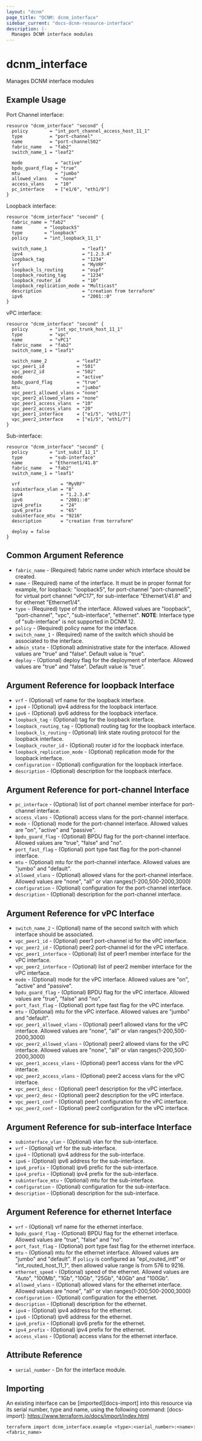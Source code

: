 ```yaml
---
layout: "dcnm"
page_title: "DCNM: dcnm_interface"
sidebar_current: "docs-dcnm-resource-interface"
description: |-
  Manages DCNM interface modules
---
```


# dcnm_interface #
Manages DCNM interface modules

## Example Usage ##

Port Channel interface:

```hcl
resource "dcnm_interface" "second" {
  policy        = "int_port_channel_access_host_11_1"
  type          = "port-channel"
  name          = "port-channel502"
  fabric_name   = "fab2"
  switch_name_1 = "leaf2"

  mode            = "active"
  bpdu_guard_flag = "true"
  mtu             = "jumbo"
  allowed_vlans   = "none"
  access_vlans    = "10"
  pc_interface    = ["e1/6", "eth1/9"]
}
```

Loopback interface:

```hcl
resource "dcnm_interface" "second" {
  fabric_name = "fab2"
  name        = "loopback5"
  type        = "loopback"
  policy      = "int_loopback_11_1"

  switch_name_1             = "leaf1"
  ipv4                      = "1.2.3.4"
  loopback_tag              = "1234"
  vrf                       = "MyVRF"
  loopback_ls_routing       = "ospf"
  loopback_routing_tag      = "1234"
  loopback_router_id        = "10"
  loopback_replication_mode = "Multicast"
  description               = "creation from terraform"
  ipv6                      = "2001::0"
}
```

vPC interface:

```hcl
resource "dcnm_interface" "second" {
  policy        = "int_vpc_trunk_host_11_1"
  type          = "vpc"
  name          = "vPC1"
  fabric_name   = "fab2"
  switch_name_1 = "leaf1"

  switch_name_2           = "leaf2"
  vpc_peer1_id            = "501"
  vpc_peer2_id            = "502"
  mode                    = "active"
  bpdu_guard_flag         = "true"
  mtu                     = "jumbo"
  vpc_peer1_allowed_vlans = "none"
  vpc_peer2_allowed_vlans = "none"
  vpc_peer1_access_vlans  = "10"
  vpc_peer2_access_vlans  = "20"
  vpc_peer1_interface     = ["e1/5", "eth1/7"]
  vpc_peer2_interface     = ["e1/5", "eth1/7"]
}
```

Sub-interface:

```hcl
resource "dcnm_interface" "second" {
  policy        = "int_subif_11_1"
  type          = "sub-interface"
  name          = "Ethernet1/41.8"
  fabric_name   = "fab2"
  switch_name_1 = "leaf1"

  vrf               = "MyVRF"
  subinterface_vlan = "8"
  ipv4              = "1.2.3.4"
  ipv6              = "2001::0"
  ipv4_prefix       = "24"
  ipv6_prefix       = "65"
  subinterface_mtu  = "9216"
  description       = "creation from terraform"

  deploy = false
}
```

## Common Argument Reference ##

* `fabric_name` - (Required) fabric name under which interface should be created.
* `name` - (Required) name of the interface. It must be in proper format for example, for loopback: "loopback5", for port-channel "port-channel5", for virtual port channel "vPC17", for sub-interface "Ethernet1/41.8" and for ethernet "Ethernet1/4".
* `type` - (Required) type of the interface. Allowed values are "loopback", "port-channel", "vpc", "sub-interface", "ethernet".
**NOTE**: Interface type of "sub-interface" is not supported in DCNM 12.
* `policy` - (Required) policy name for the interface.
* `switch_name_1` - (Required) name of the switch which should be associated to the interface.
* `admin_state` - (Optional) administrative state for the interface. Allowed values are "true" and "false". Default value is "true".
* `deploy` - (Optional) deploy flag for the deployment of interface. Allowed values are "true" and "false". Default value is "true".

## Argument Reference for loopback Interface ##

* `vrf` - (Optional) vrf name for the loopback interface.
* `ipv4` - (Optional) ipv4 address for the loopback interface.
* `ipv6` - (Optional) ipv6 address for the loopback interface.
* `loopback_tag` - (Optional) tag for the loopback interface.
* `loopback_routing_tag` - (Optional) routing tag for the loopback interface.
* `loopback_ls_routing` - (Optional) link state routing protocol for the loopback interface.
* `loopback_router_id` - (Optional) router id for the loopback interface.
* `loopback_replication_mode` - (Optional) replication mode for the loopback interface.
* `configuration` - (Optional) configuration for the loopback interface.
* `description` - (Optional) description for the loopback interface.

## Argument Reference for port-channel Interface ##

* `pc_interface` - (Optional) list of port channel member interface for port-channel interface.
* `access_vlans` - (Optional) access vlans for the port-channel interface.
* `mode` - (Optional) mode for the port-channel interface. Allowed values are "on", "active" and "passive".
* `bpdu_guard_flag` - (Optional) BPDU flag for the port-channel interface. Allowed values are "true", "false" and "no".
* `port_fast_flag` - (Optional) port type fast flag for the port-channel interface.
* `mtu` - (Optional) mtu for the port-channel interface. Allowed values are "jumbo" and "default". 
* `allowed_vlans` - (Optional) allowed vlans for the port-channel interface. Allowed values are "none", "all" or vlan ranges(1-200,500-2000,3000) 
* `configuration` - (Optional) configuration for the port-channel interface.
* `description` - (Optional) description for the port-channel interface.

## Argument Reference for vPC Interface ##

* `switch_name_2` - (Optional) name of the second switch with which interface should be associated. 
* `vpc_peer1_id` - (Optional) peer1 port-channel id for the vPC interface.
* `vpc_peer2_id` - (Optional) peer2 port-channel id for the vPC interface.
* `vpc_peer1_interface` - (Optional) list of peer1 member interface for the vPC interface.
* `vpc_peer2_interface` - (Optional) list of peer2 member interface for the vPC interface.
* `mode` - (Optional)  mode for the vPC interface. Allowed values are "on", "active" and "passive".
* `bpdu_guard_flag` - (Optional) BPDU flag for the vPC interface. Allowed values are "true", "false" and "no".
* `port_fast_flag` - (Optional) port type fast flag for the vPC interface.
* `mtu` - (Optional) mtu for the vPC interface. Allowed values are "jumbo" and "default".
* `vpc_peer1_allowed_vlans` - (Optional) peer1 allowed vlans for the vPC interface. Allowed values are "none", "all" or vlan ranges(1-200,500-2000,3000) 
* `vpc_peer2_allowed_vlans` - (Optional) peer2 allowed vlans for the vPC interface. Allowed values are "none", "all" or vlan ranges(1-200,500-2000,3000) 
* `vpc_peer1_access_vlans` - (Optional) peer1 access vlans for the vPC interface.
* `vpc_peer2_access_vlans` - (Optional) peer2 access vlans for the vPC interface.
* `vpc_peer1_desc` - (Optional) peer1 description for the vPC interface.
* `vpc_peer2_desc` - (Optional) peer2 description for the vPC interface.
* `vpc_peer1_conf` - (Optional) peer1 configuration for the vPC interface.
* `vpc_peer2_conf` - (Optional) peer2 configuration for the vPC interface.

## Argument Reference for sub-interface Interface ##

* `subinterface_vlan` - (Optional) vlan for the sub-interface.
* `vrf` - (Optional) vrf for the sub-interface.
* `ipv4` - (Optional) ipv4 address for the sub-interface.
* `ipv6` - (Optional) ipv6 address for the sub-interface.
* `ipv6_prefix` - (Optional) ipv6 prefic for the sub-interface.
* `ipv4_prefix` - (Optional) ipv4 prefix for the sub-interface.
* `subinterface_mtu` - (Optional) mtu for the sub-interface.
* `configuration` - (Optional) configuration for the sub-interface.
* `description` - (Optional) description for the sub-interface.

## Argument Reference for ethernet Interface ##

* `vrf` - (Optional) vrf name for the ethernet interface.
* `bpdu_guard_flag` - (Optional) BPDU flag for the ethernet interface. Allowed values are "true", "false" and "no".
* `port_fast_flag` - (Optional) port type fast flag for the ethernet interface.
* `mtu` - (Optional) mtu for the ethernet interface. Allowed values are "jumbo" and "default". If `policy` is configured as "epl_routed_intf" or "int_routed_host_11_1", then allowed value range is from 576 to 9216.
* `ethernet_speed` - (Optional) speed of the ethernet. Allowed values are "Auto", "100Mb", "1Gb", "10Gb", "25Gb",	"40Gb" and "100Gb".
* `allowed_vlans` - (Optional) allowed vlans for the ethernet interface. Allowed values are "none", "all" or vlan ranges(1-200,500-2000,3000)
* `configuration` - (Optional) configuration for the ethernet.
* `description` - (Optional) description for the ethernet.
* `ipv4` - (Optional) ipv4 address for the ethernet.
* `ipv6` - (Optional) ipv6 address for the ethernet.
* `ipv6_prefix` - (Optional) ipv6 prefix for the ethernet.
* `ipv4_prefix` - (Optional) ipv4 prefix for the ethernet.
* `access_vlans` - (Optional) access vlans for the ethernet interface.


## Attribute Reference

* `serial_number` - Dn for the interface module.

## Importing ##

An existing interface can be [imported][docs-import] into this resource via its serial number, type and name, using the following command:
[docs-import]: https://www.terraform.io/docs/import/index.html


```
terraform import dcnm_interface.example <type>:<serial_number>:<name>:<fabric_name>
```
